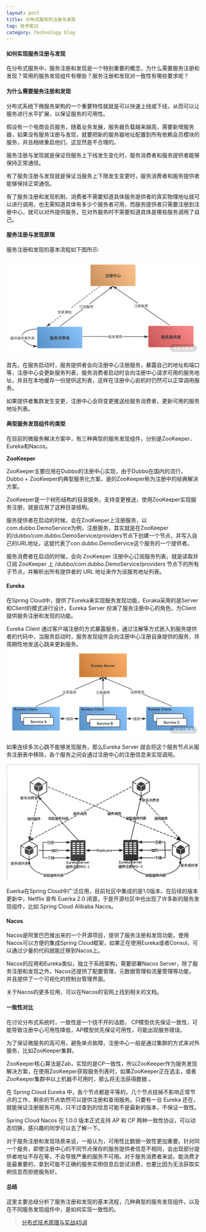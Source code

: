 ```yaml
---
layout: post
title: 分布式服务的注册与发现
tag: 技术笔记
category: Technology blog
---
```

#### 如何实现服务注册与发现

在分布式服务中，服务注册和发现是一个特别重要的概念，为什么需要服务注册和发现？常用的服务发现组件有哪些？服务注册和发现对一致性有哪些要求呢？

#### 为什么需要服务注册和发现

分布式系统下微服务架构的一个重要特性就就是可以快速上线或下线，从而可以让服务进行水平扩展，以保证服务的可用性。

假设有一个电商会员服务，随着业务发展，服务器负载越来越高，需要新增服务器，如果没有服务注册与发现，就要把新的服务器地址配置到所有依赖会员模块的服务，并且相继重启他们，这显然是不合理的。

服务注册与发现就是保证但服务上下线发生变化时，服务消费者和服务提供者能够保持正常通信。

有了服务注册与发现就是保证当服务上下限发生变更时，服务消费者和服务提供者能够保持正常通信。

有了服务注册和发现机制，消费者不需要知道具体服务提供者的真实物理地址就可以进行调用，也无需知道具体有多少个服务者可用，而服务提供者只需要注册到注册中心，就可以对外提供服务，在对外服务时不需要知道具体是哪些服务调用了自己。

#### 服务注册与发现原理

服务注册和发现的基本流程如下图所示:

![Ciqc1F7GKL2AdvDaAAGP_eJ6zd0194](\image\2020-05-28\Ciqc1F7GKL2AdvDaAAGP_eJ6zd0194.png)

首先，在服务启动时，服务提供者会向注册中心注册服务，暴露自己的地址和端口等，注册中心会更新服务列表，服务消费者启动时会向注册中心请求可用的服务地址，并且在本地缓存一份提供这列表，这样在注册中心宕机时仍然可以正常调用服务。

如果提供者集群发生变更，注册中心会将变更推送给服务消费者，更新可用的服务地址列表。

#### 典型服务发现组件的类型

在目前的微服务解决方案中，有三种典型的服务发现组件，分别是ZooKeeper、Eureka和Nacos。

**ZooKeeper**

ZooKeeper主要应用在Dubbo的注册中心实现，由于Dubbo在国内的流行，Dubbo + ZooKeeper的典型服务化方案，是的ZooKeeper称为注册中的经典解决方案。

ZooKeeper是一个树形结构的目录服务，支持变更推送，使用ZooKeeper实现服务注册，就是应用了这种目录结构。

服务提供者在启动的时候，会在ZooKeeper上注册服务，以com.dubbo.DemoService为例，注册服务，其实就是在ZooKeeper的/dubbo/com.dubbo.DemoService/providers节点下创建一个节点，并写入自己的URL地址，这就代表了con.dubbo.DemoService这个服务的一个提供者。

服务消费者在启动的时候，会向 ZooKeeper 注册中心订阅服务列表，就是读取并订阅 ZooKeeper 上 /dubbo/com.dubbo.DemoService/providers 节点下的所有子节点，并解析出所有提供者的 URL 地址来作为该服务地址列表。

#### Eureka

 在Spring Cloud中，提供了Eureka来实现服务发现功能，Euraka采用的是Server和Client的模式进行设计，Eureka Server 扮演了服务注册中心的角色，为Client提供服务注册和发现的功能。

Eureka Client 通过客户端注册的方式暴露服务，通过注解等方式嵌入到服务提供者的代码中，当服务启动时，服务发现组件会向注册中心注册自身提供的服务，并周期性地发送心跳来更新服务。![CgqCHl7GKNCAURouAAFzGomu7Gs531](\image\2020-05-28\CgqCHl7GKNCAURouAAFzGomu7Gs531.png)

如果连续多次心跳不能够发现服务，那么Eureka Server 就会将这个服务节点从服务注册表中移除，各个服务之间会通过注册中心的注册信息来实现调用。

![38fe257229c06bea3dc708b56adea08b](\image\2020-05-28\38fe257229c06bea3dc708b56adea08b.png)

Euerka在Spring Cloud中广泛应用，目前社区中集成的是1.0版本，在后续的版本更新中，Netflix 宣布 Euerka 2.0 闭源，于是开源社区中也出现了许多新的服务发现组件，比如 Spring Cloud Alibaba Nacos。

#### Nacos

Nacos是阿里巴巴推出来的一个开源项目，提供了服务注册和发现功能，使用Nacos可以方便的集成Spring Cloud框架，如果正在使用Eureka或者Consul，可以通过少量的代码就能迁移到Nacos上。

Nacos的应用和Eureka类似，独立于系统架构，需要部署Nacos Server，除了服务注册和发现之外，Nacos还提供了配置管理，元数据管理和流量管理等功能，并且提供了一个可视化的控制台管理界面。

关于Nacos的更多应用，可以在Nacos的官网上找到相关的文档。

#### 一致性对比

在讨论分布式系统时，一致性是一个绕不开的话题， CP模型优先保证一致性，可能导致注册中心可用性降低，AP模型优先保证可用性，可能出现服务错误。

为了保证微服务的高可用，避免单点故障，注册中心一般是通过集群的方式来对外服务，比如ZooKeeper集群。

ZooKeeper核心算法是Zab，实现的是CP一致性，所以ZooKeeper作为服务发现解决方案，在使用ZooKeeper获取服务列表时，如果ZooKeeper正在选主，或者ZooKeeper集群中以上机器不可用时，那么将无法获得数据 。

在 Spring Cloud Eureka 中，各个节点都是平等的，几个节点挂掉不影响正常节点的工作，剩余的节点依然可以提供注册和查询服务。只要有一台 Eureka 还在，就能保证注册服务可用，只不过查到的信息可能不是最新的版本，不保证一致性。

Spring Cloud Nacos 在 1.0.0 版本正式支持 AP 和 CP 两种一致性协议，可以动态切换，感兴趣的同学可以去了解一下。

对于服务注册和发现场景来说，一般认为，可用性比数据一致性更加重要。针对同一个服务，即使注册中心的不同节点保存的服务提供者信息不相同，会出现部分提供者地址不存在等，不会导致严重的服务不可用。对于服务消费者来说，能消费才是最重要的，拿到可能不正确的服务实例信息后尝试消费，也要比因为无法获取实例信息而拒绝服务好。

#### 总结

这里主要总结分析了服务注册和发现的基本流程，几种典型的服务发现组件，以及在不同服务发现组件中，是如何实现一致性的。

> [分布式技术原理与实战45讲](https://kaiwu.lagou.com/course/courseInfo.htm?courseId=69#/detail/pc?id=1913)